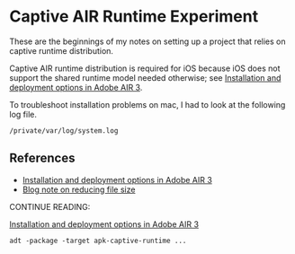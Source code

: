 # Captive AIR Runtime Experiment

These are the beginnings of my notes on setting up a project
that relies on captive runtime distribution.

Captive AIR runtime distribution is required for iOS because iOS does
not support the shared runtime model needed otherwise; see 
[Installation and deployment options in Adobe AIR 3](http://www.adobe.com/devnet/air/articles/air3-install-and-deployment-options.html).

To troubleshoot installation problems on mac, I had to look at the following log file.

    /private/var/log/system.log

## References

- [Installation and deployment options in Adobe AIR 3](http://www.adobe.com/devnet/air/articles/air3-install-and-deployment-options.html)
- [Blog note on reducing file size](http://www.shedosurashu.com/captive-runtime-not-what-i-thought-it-to-be)


CONTINUE READING:

[Installation and deployment options in Adobe AIR 3](http://www.adobe.com/devnet/air/articles/air3-install-and-deployment-options.html)



    adt -package -target apk-captive-runtime ...



